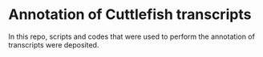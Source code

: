 # Annotation of Cuttlefish transcripts

In this repo, scripts and codes that were used to perform the annotation of transcripts were deposited. 
